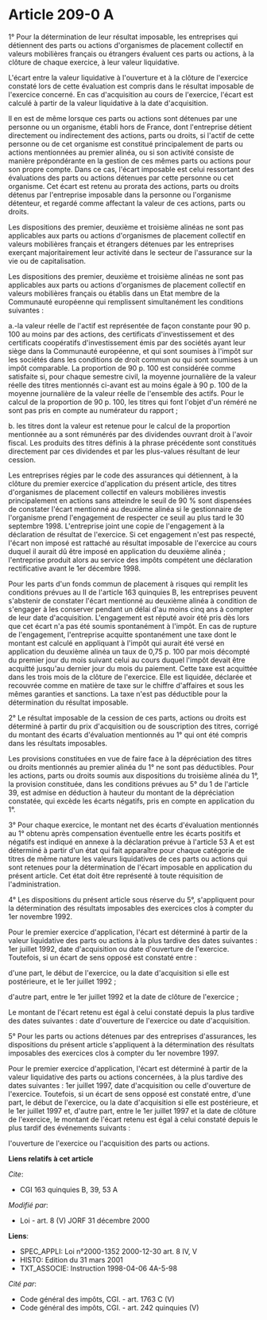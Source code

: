 # Article 209-0 A

1° Pour la détermination de leur résultat imposable, les entreprises qui détiennent des parts ou actions d'organismes de
placement collectif en valeurs mobilières français ou étrangers évaluent ces parts ou actions, à la clôture de chaque
exercice, à leur valeur liquidative.

L'écart entre la valeur liquidative à l'ouverture et à la clôture de l'exercice constaté lors de cette évaluation est compris
dans le résultat imposable de l'exercice concerné. En cas d'acquisition au cours de l'exercice, l'écart est calculé à partir
de la valeur liquidative à la date d'acquisition.

Il en est de même lorsque ces parts ou actions sont détenues par une personne ou un organisme, établi hors de France, dont
l'entreprise détient directement ou indirectement des actions, parts ou droits, si l'actif de cette personne ou de cet
organisme est constitué principalement de parts ou actions mentionnées au premier alinéa, ou si son activité consiste de
manière prépondérante en la gestion de ces mêmes parts ou actions pour son propre compte. Dans ce cas, l'écart imposable est
celui ressortant des évaluations des parts ou actions détenues par cette personne ou cet organisme. Cet écart est retenu au
prorata des actions, parts ou droits détenus par l'entreprise imposable dans la personne ou l'organisme détenteur, et regardé
comme affectant la valeur de ces actions, parts ou droits.

Les dispositions des premier, deuxième et troisième alinéas ne sont pas applicables aux parts ou actions d'organismes de
placement collectif en valeurs mobilières français et étrangers détenues par les entreprises exerçant majoritairement leur
activité dans le secteur de l'assurance sur la vie ou de capitalisation.

Les dispositions des premier, deuxième et troisième alinéas ne sont pas applicables aux parts ou actions d'organismes de
placement collectif en valeurs mobilières français ou établis dans un Etat membre de la Communauté européenne qui remplissent
simultanément les conditions suivantes :

a.-la valeur réelle de l'actif est représentée de façon constante pour 90 p. 100 au moins par des actions, des certificats
d'investissement et des certificats coopératifs d'investissement émis par des sociétés ayant leur siège dans la Communauté
européenne, et qui sont soumises à l'impôt sur les sociétés dans les conditions de droit commun ou qui sont soumises à un
impôt comparable. La proportion de 90 p. 100 est considérée comme satisfaite si, pour chaque semestre civil, la moyenne
journalière de la valeur réelle des titres mentionnés ci-avant est au moins égale à 90 p. 100 de la moyenne journalière de la
valeur réelle de l'ensemble des actifs. Pour le calcul de la proportion de 90 p. 100, les titres qui font l'objet d'un réméré
ne sont pas pris en compte au numérateur du rapport ;

b. les titres dont la valeur est retenue pour le calcul de la proportion mentionnée au a sont rémunérés par des dividendes
ouvrant droit à l'avoir fiscal. Les produits des titres définis à la phrase précédente sont constitués directement par ces
dividendes et par les plus-values résultant de leur cession.

Les entreprises régies par le code des assurances qui détiennent, à la clôture du premier exercice d'application du présent
article, des titres d'organismes de placement collectif en valeurs mobilières investis principalement en actions sans
atteindre le seuil de 90 % sont dispensées de constater l'écart mentionné au deuxième alinéa si le gestionnaire de
l'organisme prend l'engagement de respecter ce seuil au plus tard le 30 septembre 1998. L'entreprise joint une copie de
l'engagement à la déclaration de résultat de l'exercice. Si cet engagement n'est pas respecté, l'écart non imposé est
rattaché au résultat imposable de l'exercice au cours duquel il aurait dû être imposé en application du deuxième alinéa ;
l'entreprise produit alors au service des impôts compétent une déclaration rectificative avant le 1er décembre 1998.

Pour les parts d'un fonds commun de placement à risques qui remplit les conditions prévues au II de l'article 163 quinquies
B, les entreprises peuvent s'abstenir de constater l'écart mentionné au deuxième alinéa à condition de s'engager à les
conserver pendant un délai d'au moins cinq ans à compter de leur date d'acquisition. L'engagement est réputé avoir été pris
dès lors que cet écart n'a pas été soumis spontanément à l'impôt. En cas de rupture de l'engagement, l'entreprise acquitte
spontanément une taxe dont le montant est calculé en appliquant à l'impôt qui aurait été versé en application du deuxième
alinéa un taux de 0,75 p. 100 par mois décompté du premier jour du mois suivant celui au cours duquel l'impôt devait être
acquitté jusqu'au dernier jour du mois du paiement. Cette taxe est acquittée dans les trois mois de la clôture de l'exercice.
Elle est liquidée, déclarée et recouvrée comme en matière de taxe sur le chiffre d'affaires et sous les mêmes garanties et
sanctions. La taxe n'est pas déductible pour la détermination du résultat imposable.

2° Le résultat imposable de la cession de ces parts, actions ou droits est déterminé à partir du prix d'acquisition ou de
souscription des titres, corrigé du montant des écarts d'évaluation mentionnés au 1° qui ont été compris dans les résultats
imposables.

Les provisions constituées en vue de faire face à la dépréciation des titres ou droits mentionnés au premier alinéa du 1° ne
sont pas déductibles. Pour les actions, parts ou droits soumis aux dispositions du troisième alinéa du 1°, la provision
constituée, dans les conditions prévues au 5° du 1 de l'article 39, est admise en déduction à hauteur du montant de la
dépréciation constatée, qui excède les écarts négatifs, pris en compte en application du 1°.

3° Pour chaque exercice, le montant net des écarts d'évaluation mentionnés au 1° obtenu après compensation éventuelle entre
les écarts positifs et négatifs est indiqué en annexe à la déclaration prévue à l'article 53 A et est déterminé à partir d'un
état qui fait apparaître pour chaque catégorie de titres de même nature les valeurs liquidatives de ces parts ou actions qui
sont retenues pour la détermination de l'écart imposable en application du présent article. Cet état doit être représenté à
toute réquisition de l'administration.

4° Les dispositions du présent article sous réserve du 5°, s'appliquent pour la détermination des résultats imposables des
exercices clos à compter du 1er novembre 1992.

Pour le premier exercice d'application, l'écart est déterminé à partir de la valeur liquidative des parts ou actions à la
plus tardive des dates suivantes : 1er juillet 1992, date d'acquisition ou date d'ouverture de l'exercice. Toutefois, si un
écart de sens opposé est constaté entre :

d'une part, le début de l'exercice, ou la date d'acquisition si elle est postérieure, et le 1er juillet 1992 ;

d'autre part, entre le 1er juillet 1992 et la date de clôture de l'exercice ;

Le montant de l'écart retenu est égal à celui constaté depuis la plus tardive des dates suivantes : date d'ouverture de
l'exercice ou date d'acquisition.

5° Pour les parts ou actions détenues par des entreprises d'assurances, les dispositions du présent article s'appliquent à la
détermination des résultats imposables des exercices clos à compter du 1er novembre 1997.

Pour le premier exercice d'application, l'écart est déterminé à partir de la valeur liquidative des parts ou actions
concernées, à la plus tardive des dates suivantes : 1er juillet 1997, date d'acquisition ou celle d'ouverture de l'exercice.
Toutefois, si un écart de sens opposé est constaté entre, d'une part, le début de l'exercice, ou la date d'acquisition si
elle est postérieure, et le 1er juillet 1997 et, d'autre part, entre le 1er juillet 1997 et la date de clôture de l'exercice,
le montant de l'écart retenu est égal à celui constaté depuis le plus tardif des événements suivants :

l'ouverture de l'exercice ou l'acquisition des parts ou actions.

**Liens relatifs à cet article**

_Cite_:

  - CGI 163 quinquies B, 39, 53 A

_Modifié par_:

  - Loi - art. 8 (V) JORF 31 décembre 2000

**Liens**:

  - SPEC_APPLI: Loi n°2000-1352 2000-12-30 art. 8 IV, V
  - HISTO: Edition du 31 mars 2001
  - TXT_ASSOCIE: Instruction 1998-04-06 4A-5-98

_Cité par_:

  - Code général des impôts, CGI. - art. 1763 C (V)
  - Code général des impôts, CGI. - art. 242 quinquies (V)
